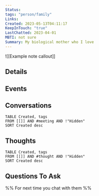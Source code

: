 ```yaml
---
Status: 
tags: "person/family"
Links: 
Created: 2023-05-13T04:11:17
KeepInTouch: "true"
LastChatted: 2023-04-01
MBTI: not sure
Summary: My biological mother who I love
---
```


![[Example note callout]]

## Details
## Events
## Conversations
```dataview
TABLE Created, tags
FROM [[]] AND #meeting AND !"Hidden"
SORT Created desc
```
## Thoughts
```dataview
TABLE Created, tags
FROM [[]] AND #thought AND !"Hidden"
SORT Created desc
```
## Questions To Ask
%% For next time you chat with them %%